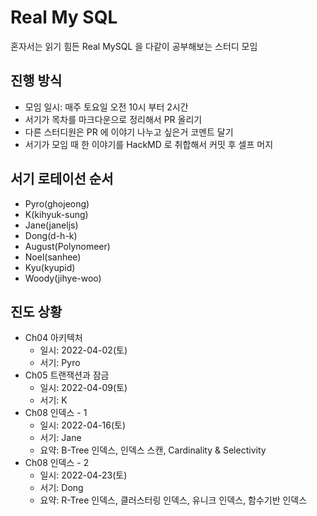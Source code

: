 # Real My SQL

혼자서는 읽기 힘든 Real MySQL 을 다같이 공부해보는 스터디 모임

## 진행 방식

- 모임 일시: 매주 토요일 오전 10시 부터 2시간
- 서기가 목차를 마크다운으로 정리해서 PR 올리기
- 다른 스터디원은 PR 에 이야기 나누고 싶은거 코멘트 달기
- 서기가 모임 때 한 이야기를 HackMD 로 취합해서 커밋 후 셀프 머지

## 서기 로테이선 순서

- Pyro(ghojeong)
- K(kihyuk-sung)
- Jane(janeljs)
- Dong(d-h-k)
- August(Polynomeer)
- Noel(sanhee)
- Kyu(kyupid)
- Woody(jihye-woo)

## 진도 상황

- Ch04 아키텍처
  - 일시: 2022-04-02(토)
  - 서기: Pyro
- Ch05 트랜잭션과 잠금
  - 일시: 2022-04-09(토)
  - 서기: K
- Ch08 인덱스 - 1
  - 일시: 2022-04-16(토)
  - 서기: Jane
  - 요약: B-Tree 인덱스, 인덱스 스캔, Cardinality & Selectivity
- Ch08 인덱스 - 2
  - 일시: 2022-04-23(토)
  - 서기: Dong
  - 요약: R-Tree 인덱스, 클러스터링 인덱스, 유니크 인덱스, 함수기반 인덱스
